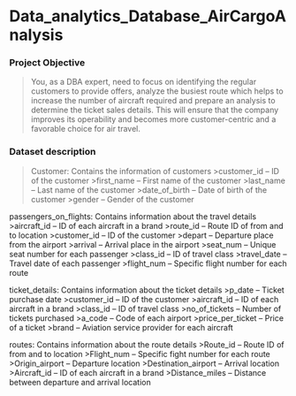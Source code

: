 # Data_analytics_Database_AirCargoAnalysis
### Project Objective
>You, as a DBA expert, need to focus on identifying the regular customers to provide offers,
>analyze the busiest route which helps to increase the number of aircraft required and prepare an analysis to determine the ticket sales details.
> This will ensure that the company improves its operability and becomes more customer-centric and a favorable choice for air travel.
>
### Dataset description
> Customer: Contains the information of customers
	>customer_id – ID of the customer
	>first_name – First name of the customer
	>last_name – Last name of the customer
	>date_of_birth – Date of birth of the customer
	>gender – Gender of the customer
 
passengers_on_flights: Contains information about the travel details
	>aircraft_id – ID of each aircraft in a brand
	>route_id – Route ID of from and to location
	>customer_id – ID of the customer
	>depart – Departure place from the airport
	>arrival – Arrival place in the airport
	>seat_num – Unique seat number for each passenger
	>class_id – ID of travel class
	>travel_date – Travel date of each passenger
	>flight_num – Specific flight number for each route
 
 
ticket_details: Contains information about the ticket details
	>p_date – Ticket purchase date
	>customer_id – ID of the customer
	>aircraft_id – ID of each aircraft in a brand
	>class_id – ID of travel class
	>no_of_tickets – Number of tickets purchased
	>a_code – Code of each airport
	>price_per_ticket – Price of a ticket
	>brand – Aviation service provider for each aircraft
 
routes: Contains information about the route details
	>Route_id – Route ID of from and to location
	>Flight_num – Specific fight number for each route
	>Origin_airport – Departure location
	>Destination_airport – Arrival location
	>Aircraft_id – ID of each aircraft in a brand
	>Distance_miles – Distance between departure and arrival location
